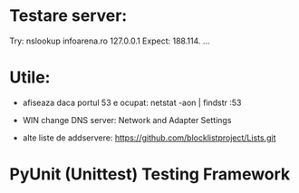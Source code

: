# Testare server:
Try: nslookup infoarena.ro 127.0.0.1
Expect: 188.114. ...


# Utile:
- afiseaza daca portul 53 e ocupat:
netstat -aon | findstr :53

- WIN change DNS server: Network and Adapter Settings

- alte liste de addservere: https://github.com/blocklistproject/Lists.git

# PyUnit (Unittest) Testing Framework


